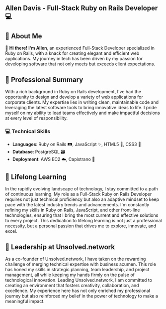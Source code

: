 ## Allen Davis - Full-Stack Ruby on Rails Developer 💻

## 📌 About Me
👋 **Hi there! I'm Allen**, an experienced Full-Stack Developer specialized in Ruby on Rails, with a knack for creating elegant and efficient web applications. My journey in tech has been driven by my passion for developing software that not only meets but exceeds client expectations.

## 🚀 Professional Summary
With a rich background in Ruby on Rails development, I've had the opportunity to design and develop a variety of web applications for corporate clients. My expertise lies in writing clean, maintainable code and leveraging the latest software tools to bring innovative ideas to life. I pride myself on my ability to lead teams effectively and make impactful decisions at every level of responsibility.

### 💻 Technical Skills
- **Languages**: Ruby on Rails 🛤️, JavaScript ✨, HTML5 📄, CSS3 🎨
- **Database**: PostgreSQL 🗃️
- **Deployment**: AWS EC2 ☁️, Capistrano 🚀

## 📘 Lifelong Learning
In the rapidly evolving landscape of technology, I stay committed to a path of continuous learning. My role as a Full-Stack Ruby on Rails Developer requires not just technical proficiency but also an adaptive mindset to keep pace with the latest industry trends and advancements. I'm constantly refining my skills in Ruby on Rails, JavaScript, and other front-line technologies, ensuring that I bring the most current and effective solutions to every project. This dedication to lifelong learning is not just a professional necessity, but a personal passion that drives me to explore, innovate, and excel.

## 💼 Leadership at Unsolved.network
As a co-founder of Unsolved.network, I have taken on the rewarding challenge of merging technical expertise with business acumen. This role has honed my skills in strategic planning, team leadership, and project management, all while keeping my hands firmly on the pulse of technological innovation. Leading Unsolved.network, I am committed to creating an environment that fosters creativity, collaboration, and excellence. My experience here has not only enriched my professional journey but also reinforced my belief in the power of technology to make a meaningful impact.

